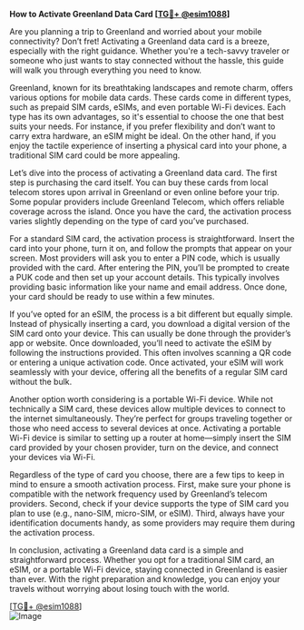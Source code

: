 **How to Activate Greenland Data Card [[TG💪+ @esim1088](https://t.me/s/esim1088)]**

Are you planning a trip to Greenland and worried about your mobile connectivity? Don’t fret! Activating a Greenland data card is a breeze, especially with the right guidance. Whether you're a tech-savvy traveler or someone who just wants to stay connected without the hassle, this guide will walk you through everything you need to know.

Greenland, known for its breathtaking landscapes and remote charm, offers various options for mobile data cards. These cards come in different types, such as prepaid SIM cards, eSIMs, and even portable Wi-Fi devices. Each type has its own advantages, so it's essential to choose the one that best suits your needs. For instance, if you prefer flexibility and don’t want to carry extra hardware, an eSIM might be ideal. On the other hand, if you enjoy the tactile experience of inserting a physical card into your phone, a traditional SIM card could be more appealing.

Let’s dive into the process of activating a Greenland data card. The first step is purchasing the card itself. You can buy these cards from local telecom stores upon arrival in Greenland or even online before your trip. Some popular providers include Greenland Telecom, which offers reliable coverage across the island. Once you have the card, the activation process varies slightly depending on the type of card you’ve purchased.

For a standard SIM card, the activation process is straightforward. Insert the card into your phone, turn it on, and follow the prompts that appear on your screen. Most providers will ask you to enter a PIN code, which is usually provided with the card. After entering the PIN, you’ll be prompted to create a PUK code and then set up your account details. This typically involves providing basic information like your name and email address. Once done, your card should be ready to use within a few minutes.

If you’ve opted for an eSIM, the process is a bit different but equally simple. Instead of physically inserting a card, you download a digital version of the SIM card onto your device. This can usually be done through the provider’s app or website. Once downloaded, you’ll need to activate the eSIM by following the instructions provided. This often involves scanning a QR code or entering a unique activation code. Once activated, your eSIM will work seamlessly with your device, offering all the benefits of a regular SIM card without the bulk.

Another option worth considering is a portable Wi-Fi device. While not technically a SIM card, these devices allow multiple devices to connect to the internet simultaneously. They’re perfect for groups traveling together or those who need access to several devices at once. Activating a portable Wi-Fi device is similar to setting up a router at home—simply insert the SIM card provided by your chosen provider, turn on the device, and connect your devices via Wi-Fi.

Regardless of the type of card you choose, there are a few tips to keep in mind to ensure a smooth activation process. First, make sure your phone is compatible with the network frequency used by Greenland’s telecom providers. Second, check if your device supports the type of SIM card you plan to use (e.g., nano-SIM, micro-SIM, or eSIM). Third, always have your identification documents handy, as some providers may require them during the activation process.

In conclusion, activating a Greenland data card is a simple and straightforward process. Whether you opt for a traditional SIM card, an eSIM, or a portable Wi-Fi device, staying connected in Greenland is easier than ever. With the right preparation and knowledge, you can enjoy your travels without worrying about losing touch with the world.

[[TG💪+ @esim1088](https://t.me/s/esim1088)]  
![Image](https://i.postimg.cc/Y0z9fWf4/image.png)